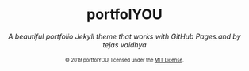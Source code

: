 <div align="center">
    <h1>portfolYOU</h1>
    <i>A beautiful portfolio Jekyll theme that works with GitHub Pages.and by tejas vaidhya</i>
    <br><br>
    <sub><sup>© 2019 portfolYOU, licensed under the <a href="./LICENSE">MIT License</a>.</sup></sub>
</div>
